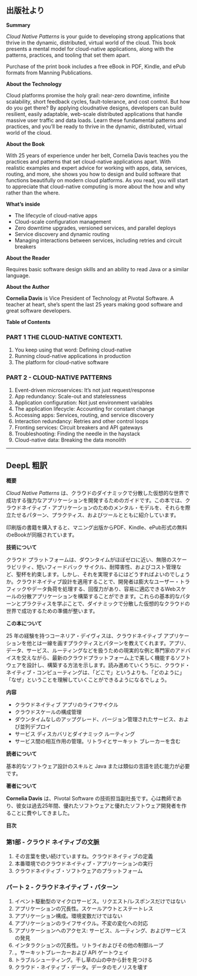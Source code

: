 ## 出版社より

**Summary**

_Cloud Native Patterns_ is your guide to developing strong applications that thrive in the dynamic, distributed, virtual world of the cloud. This book presents a mental model for cloud-native applications, along with the patterns, practices, and tooling that set them apart.

Purchase of the print book includes a free eBook in PDF, Kindle, and ePub formats from Manning Publications.

**About the Technology**

Cloud platforms promise the holy grail: near-zero downtime, infinite scalability, short feedback cycles, fault-tolerance, and cost control. But how do you get there? By applying cloudnative designs, developers can build resilient, easily adaptable, web-scale distributed applications that handle massive user traffic and data loads. Learn these fundamental patterns and practices, and you’ll be ready to thrive in the dynamic, distributed, virtual world of the cloud.

**About the Book**

With 25 years of experience under her belt, Cornelia Davis teaches you the practices and patterns that set cloud-native applications apart. With realistic examples and expert advice for working with apps, data, services, routing, and more, she shows you how to design and build software that functions beautifully on modern cloud platforms. As you read, you will start to appreciate that cloud-native computing is more about the how and why rather than the where.

**What’s inside**

- The lifecycle of cloud-native apps
- Cloud-scale configuration management
- Zero downtime upgrades, versioned services, and parallel deploys
- Service discovery and dynamic routing
- Managing interactions between services, including retries and circuit breakers

**About the Reader**

Requires basic software design skills and an ability to read Java or a similar language.

**About the Author**

**Cornelia Davis** is Vice President of Technology at Pivotal Software. A teacher at heart, she’s spent the last 25 years making good software and great software developers.

**Table of Contents**

### PART 1 THE CLOUD-NATIVE CONTEXT1.

1. You keep using that word: Defining cloud-native
2. Running cloud-native applications in production
3. The platform for cloud-native software

### PART 2 - CLOUD-NATIVE PATTERNS

1. Event-driven microservices: It’s not just request/response
2. App redundancy: Scale-out and statelessness
3. Application configuration: Not just environment variables
4. The application lifecycle: Accounting for constant change
5. Accessing apps: Services, routing, and service discovery
6. Interaction redundancy: Retries and other control loops
7. Fronting services: Circuit breakers and API gateways
8. Troubleshooting: Finding the needle in the haystack
9. Cloud-native data: Breaking the data monolith

---

## DeepL 粗訳

**概要**

_Cloud Native Patterns_ は、クラウドのダイナミックで分散した仮想的な世界で成功する強力なアプリケーションを開発するためのガイドです。この本では、クラウドネイティブ・アプリケーションのためのメンタル・モデルを、それらを際立たせるパターン、プラクティス、およびツールとともに紹介しています。

印刷版の書籍を購入すると、マニング出版からPDF、Kindle、ePub形式の無料のeBookが同梱されています。

**技術について**

クラウド プラットフォームは、ダウンタイムがほぼゼロに近い、無限のスケーラビリティ、短いフィードバック サイクル、耐障害性、およびコスト管理など、聖杯を約束します。しかし、それを実現するにはどうすればよいのでしょうか。クラウドネイティブ設計を適用することで、開発者は膨大なユーザー・トラフィックやデータ負荷を処理する、回復力があり、容易に適応できるWebスケールの分散アプリケーションを構築することができます。これらの基本的なパターンとプラクティスを学ぶことで、ダイナミックで分散した仮想的なクラウドの世界で成功するための準備が整います。

**この本について**

25 年の経験を持つコーネリア・デイヴィスは、クラウドネイティブ アプリケーションを他とは一線を画すプラクティスとパターンを教えてくれます。アプリ、データ、サービス、ルーティングなどを扱うための現実的な例と専門家のアドバイスを交えながら、最新のクラウドプラットフォーム上で美しく機能するソフトウェアを設計し、構築する方法を示します。読み進めていくうちに、クラウド・ネイティブ・コンピューティングは、「どこで」というよりも、「どのように」「なぜ」ということを理解していくことができるようになるでしょう。

**内容**

- クラウドネイティブ アプリのライフサイクル
- クラウドスケールの構成管理
- ダウンタイムなしのアップグレード、バージョン管理されたサービス、および並列デプロイ
- サービス ディスカバリとダイナミック ルーティング
- サービス間の相互作用の管理。リトライとサーキット ブレーカーを含む

**読者について**

基本的なソフトウェア設計のスキルと Java または類似の言語を読む能力が必要です。

**著者について**

**Cornelia Davis** は、Pivotal Software の技術担当副社長です。心は教師であり、彼女は過去25年間、優れたソフトウェアと優れたソフトウェア開発者を作ることに費やしてきました。

**目次**

### 第1部 - クラウド ネイティブの文脈

1. その言葉を使い続けていますね。クラウドネイティブの定義
2. 本番環境でのクラウドネイティブ・アプリケーションの実行
3. クラウドネイティブ・ソフトウェアのプラットフォーム

### パート 2 - クラウドネイティブ・パターン

1. イベント駆動型のマイクロサービス。リクエスト/レスポンスだけではない
2. アプリケーションの冗長性。スケールアウトとステートレス
3. アプリケーション構成。環境変数だけではない
4. アプリケーションのライフサイクル。不変の変化への対応
5. アプリケーションへのアクセス: サービス、ルーティング、およびサービスの発見
6. インタラクションの冗長性。リトライおよびその他の制御ループ
7. 。サーキットブレーカーおよび API ゲートウェイ
8. トラブルシューティング。干し草の山の中から針を見つける
9. クラウド・ネイティブ・データ。データのモノリスを壊す
